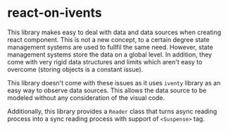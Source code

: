 # react-on-ivents

This library makes easy to deal with data and data sources when creating react component.
This is not a new concept, to a certain degree state management systems are used to fullfil
the same need. However, state management systems store the data on a global level. In addition,
they come with very rigid data structures and limits which aren't easy to overcome (storing
objects is a constant issue).

This library doesn't come with these issues as it uses `iventy` library as an easy way to
observe data sources. This allows the data source to be modeled without any consideration
of the visual code.

Additionally, this library provides a `Reader` class that turns async reading process into
a sync reading process with support of `<Suspense>` tag.